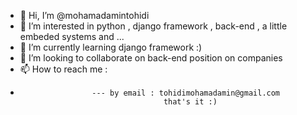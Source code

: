 - 👋 Hi, I’m @mohamadamintohidi
- 👀 I’m interested in python , django framework , back-end , a little embeded systems  and ...
- 🌱 I’m currently learning django framework :)
- 💞️ I’m looking to collaborate on back-end position on companies
- 📫 How to reach me : 
-                     --- by email : tohidimohamadamin@gmail.com
                                      that's it :)
<!---
mohamadamintohidi/mohamadamintohidi is a ✨ special ✨ repository because its `README.md` (this file) appears on your GitHub profile.
You can click the Preview link to take a look at your changes.
--->

